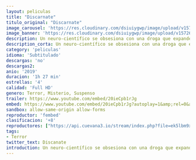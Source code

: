 ```yaml
---
layout: peliculas
title: "Discarnate"
titulo_original: "Discarnate"
image_carousel: 'https://res.cloudinary.com/dsiuiygwp/image/upload/v1572658295/descarnate-min_qe52lv.jpg'
image_banner: 'https://res.cloudinary.com/dsiuiygwp/image/upload/v1572658304/maxresdefault_7_-min_rvx41e.jpg'
description: Un neuro-científico se obsesiona con una droga que expande la mente humana de forma increíble, pero su investigación lo lleva a desatar una fuerza sobrenatural que pone en peligro a su equipo de trabajo.
description_corta: Un neuro-científico se obsesiona con una droga que expande la mente humana de forma increíble, pero su investigación lo lleva a desatar una fuerza sobrenatural que pone en peligro a su equipo de trabajo.
category: 'peliculas'
idioma: 'Subtitulado'
descargas: 'no'
descargas2:
anio: '2019'
duracion: '1h 27 min'
estrellas: '4'
calidad: 'Full HD'
genero: Terror, Misterio, Suspenso
trailer: https://www.youtube.com/embed/20ieCpb1rJg
embed: https://www.youtube.com/embed/20ieCpb1rJg?autoplay=1&amp;rel=0&amp;hd=1&border=0&wmode=opaque&enablejsapi=1&modestbranding=1&controls=1&showinfo=0
sandbox: allow-same-origin allow-forms
reproductor: 'fembed'
clasificacion: '+8'
reproductores: ["https://api.cuevana3.io/stream/index.php?file=ek5lbm9xYWNrS0xYMTZLa2xNbkdvY3ZTb3BtZng4TGp6ZFpobGFMUGtOVFYySmlocU5XTzJkRE1tcHFuajVPb2w1eGphMkhEMGVQWDA2S21ZY1hRNEpQWHAyWnBtcGFzbUpPU2hZaWtzZEtzcDJHZm81WT0","https://gdriveplayer.co/embed2.php?link=BY6X1hkkU0WkiO98tL5GZwfsyFRm9XBLGR4WrKVsAYhEu5PdZspWQH5s8QsgOLB1x%252BOCVbEKSH2j545JSzSzHOICFRzRAW%252FBe%252FjMLhNmhMVQroUkE3eU5bsgUF3EU0Ao5wSb8RBvvyaK711yGk0k%252B%252BOkD%252F8zNTwXa7j715fM95VATFpi7mxDCT%252FOZo4MrD%252FCR%252FjRoO7s1TjWPgqlJhbEg6","https://upstream.to/embed-dfqs6igveybs.html"]
tags:
- Terror
twitter_text: Discanate
introduction: Un neuro-científico se obsesiona con una droga que expande la mente humana de forma increíble, pero su investigación lo lleva a desatar una fuerza sobrenatural que pone en peligro a su equipo de trabajo.
---
```













